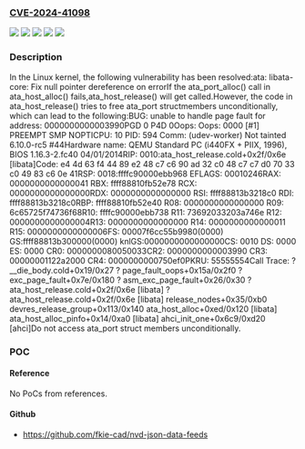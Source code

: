 ### [CVE-2024-41098](https://cve.mitre.org/cgi-bin/cvename.cgi?name=CVE-2024-41098)
![](https://img.shields.io/static/v1?label=Product&message=Linux&color=blue)
![](https://img.shields.io/static/v1?label=Version&message=&color=brightgreen)
![](https://img.shields.io/static/v1?label=Version&message=2.6.24%20&color=brightgreen)
![](https://img.shields.io/static/v1?label=Version&message=633273a3ed1cf37ced90475b0f95cf81deab04f1%20&color=brightgreen)
![](https://img.shields.io/static/v1?label=Vulnerability&message=n%2Fa&color=blue)

### Description

In the Linux kernel, the following vulnerability has been resolved:ata: libata-core: Fix null pointer dereference on errorIf the ata_port_alloc() call in ata_host_alloc() fails,ata_host_release() will get called.However, the code in ata_host_release() tries to free ata_port structmembers unconditionally, which can lead to the following:BUG: unable to handle page fault for address: 0000000000003990PGD 0 P4D 0Oops: Oops: 0000 [#1] PREEMPT SMP NOPTICPU: 10 PID: 594 Comm: (udev-worker) Not tainted 6.10.0-rc5 #44Hardware name: QEMU Standard PC (i440FX + PIIX, 1996), BIOS 1.16.3-2.fc40 04/01/2014RIP: 0010:ata_host_release.cold+0x2f/0x6e [libata]Code: e4 4d 63 f4 44 89 e2 48 c7 c6 90 ad 32 c0 48 c7 c7 d0 70 33 c0 49 83 c6 0e 41RSP: 0018:ffffc90000ebb968 EFLAGS: 00010246RAX: 0000000000000041 RBX: ffff88810fb52e78 RCX: 0000000000000000RDX: 0000000000000000 RSI: ffff88813b3218c0 RDI: ffff88813b3218c0RBP: ffff88810fb52e40 R08: 0000000000000000 R09: 6c65725f74736f68R10: ffffc90000ebb738 R11: 73692033203a746e R12: 0000000000000004R13: 0000000000000000 R14: 0000000000000011 R15: 0000000000000006FS:  00007f6cc55b9980(0000) GS:ffff88813b300000(0000) knlGS:0000000000000000CS:  0010 DS: 0000 ES: 0000 CR0: 0000000080050033CR2: 0000000000003990 CR3: 00000001122a2000 CR4: 0000000000750ef0PKRU: 55555554Call Trace: <TASK> ? __die_body.cold+0x19/0x27 ? page_fault_oops+0x15a/0x2f0 ? exc_page_fault+0x7e/0x180 ? asm_exc_page_fault+0x26/0x30 ? ata_host_release.cold+0x2f/0x6e [libata] ? ata_host_release.cold+0x2f/0x6e [libata] release_nodes+0x35/0xb0 devres_release_group+0x113/0x140 ata_host_alloc+0xed/0x120 [libata] ata_host_alloc_pinfo+0x14/0xa0 [libata] ahci_init_one+0x6c9/0xd20 [ahci]Do not access ata_port struct members unconditionally.

### POC

#### Reference
No PoCs from references.

#### Github
- https://github.com/fkie-cad/nvd-json-data-feeds


